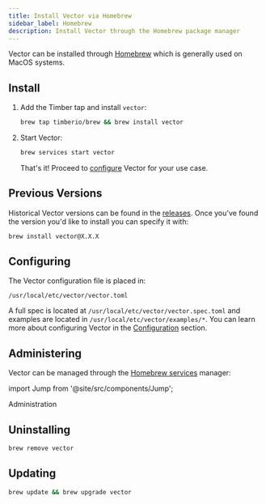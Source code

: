 ```yaml
---
title: Install Vector via Homebrew
sidebar_label: Homebrew
description: Install Vector through the Homebrew package manager
---
```


Vector can be installed through [Homebrew][urls.homebrew] which is generally
used on MacOS systems.

## Install

1. Add the Timber tap and install `vector`:

   ```bash
   brew tap timberio/brew && brew install vector
   ```

2. Start Vector:

   ```bash
   brew services start vector
   ```

   That's it! Proceed to [configure](#configuring) Vector for your use case.

## Previous Versions

Historical Vector versions can be found in the [releases][urls.vector_releases].
Once you've found the version you'd like to install you can specify it with:

```bash
brew install vector@X.X.X
```

## Configuring

The Vector configuration file is placed in:

```
/usr/local/etc/vector/vector.toml
```

A full spec is located at `/usr/local/etc/vector/vector.spec.toml` and examples
are located in `/usr/local/etc/vector/examples/*`. You can learn more about
configuring Vector in the [Configuration][docs.configuration] section.

## Administering

Vector can be managed through the [Homebrew services][urls.homebrew_services]
manager:

import Jump from '@site/src/components/Jump';

<Jump to="/docs/administration">Administration</Jump>

## Uninstalling

```bash
brew remove vector
```

## Updating

```bash
brew update && brew upgrade vector
```


[docs.configuration]: /docs/setup/configuration
[urls.homebrew]: https://brew.sh/
[urls.homebrew_services]: https://github.com/Homebrew/homebrew-services
[urls.vector_releases]: https://vector.dev/releases/latest
